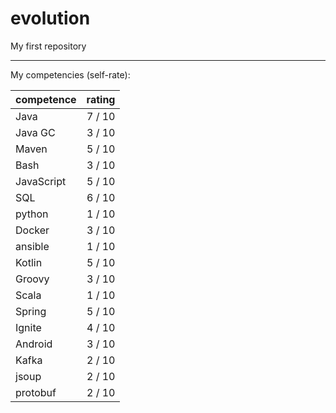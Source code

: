 # evolution
My first repository

---
My competencies (self-rate):

|competence|rating|
|----------|-----:|
|Java| 7 / 10|
|Java GC| 3 / 10| 
|Maven| 5 / 10|
|Bash| 3 / 10|
|JavaScript| 5 / 10|
|SQL| 6 / 10|
|python| 1 / 10|
|Docker| 3 / 10|
|ansible| 1 / 10|
|Kotlin| 5 / 10|
|Groovy| 3 / 10|
|Scala| 1 / 10|
|Spring| 5 / 10|
|Ignite| 4 / 10|
|Android| 3 / 10|
|Kafka| 2 / 10|
|jsoup| 2 / 10|
|protobuf| 2 / 10|
